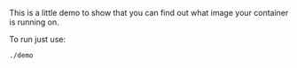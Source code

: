 This is a little demo to show that you can find out what image your container is running on.

To run just use:

```
./demo
```
